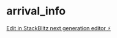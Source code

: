 # arrival_info

[Edit in StackBlitz next generation editor ⚡️](https://stackblitz.com/~/github.com/letr94/arrival_info)